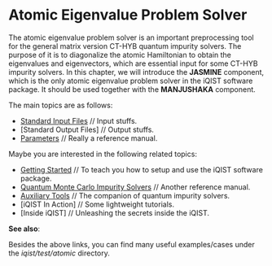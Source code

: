 # Atomic Eigenvalue Problem Solver

The atomic eigenvalue problem solver is an important preprocessing tool for the general matrix version CT-HYB quantum impurity solvers. The purpose of it is to diagonalize the atomic Hamiltonian to obtain the eigenvalues and eigenvectors, which are essential input for some CT-HYB impurity solvers. In this chapter, we will introduce the **JASMINE** component, which is the only atomic eigenvalue problem solver in the iQIST software package. It should be used together with the **MANJUSHAKA** component.

The main topics are as follows:

* [Standard Input Files](input.md) // Input stuffs.
* [Standard Output Files] // Output stuffs.
* [Parameters](parameters.md) // Really a reference manual.

Maybe you are interested in the following related topics:

* [Getting Started](../ch03/index.md) // To teach you how to setup and use the iQIST software package.
* [Quantum Monte Carlo Impurity Solvers](../ch04/index.md) // Another reference manual.
* [Auxiliary Tools](../ch06/index.md) // The companion of quantum impurity solvers.
* [iQIST In Action] // Some lightweight tutorials.
* [Inside iQIST] // Unleashing the secrets inside the iQIST.

**See also**:

Besides the above links, you can find many useful examples/cases under the *iqist/test/atomic* directory.
